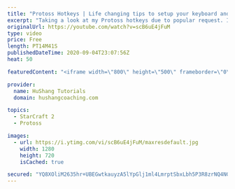 ```yaml
---
title: "Protoss Hotkeys | Life changing tips to setup your keyboard and mouse"
excerpt: "Taking a look at my Protoss hotkeys due to popular request. If you want download my hotkeys, you can do so @ https://www.hushangcoaching.com/guides/  #protoss #hotkeys #protosshotkeys Protoss Hotkeys | Life changing tips to setup your keyboard and mouse  Coaching --------------------------------------------------------------------------"
originalUrl: https://youtube.com/watch?v=scB6uE4jFuM
type: video
price: Free
length: PT14M41S
publishedDateTime: 2020-09-04T23:07:56Z
heat: 50

featuredContent: "<iframe width=\"800\" height=\"500\" frameborder=\"0\" src=\"https://www.youtube.com/embed/scB6uE4jFuM\" allow=\"accelerometer; autoplay; encrypted-media; gyroscope; picture-in-picture\" allowfullscreen></iframe>"

provider:
  name: HuShang Tutorials
  domain: hushangcoaching.com

topics:
  - StarCraft 2
  - Protoss

images:
  - url: https://i.ytimg.com/vi/scB6uE4jFuM/maxresdefault.jpg
    width: 1280
    height: 720
    isCached: true

secured: "YQ8XOliM2635hr+UBEGwtkauyzA5lYpGlj1ml4LmrptSbxLbh5P3R8zrNQ4NGdDTLc9FbFhSXZmTZew6IStopLccdYNEgf/KS00vYUA1GWRVv/tRcEsC1KLGBrSyTo7Endd1Xm4v3Qh4xXZPODJRpy9NVrpY9l3rkgSYBaMXbxxC0QNEv4wbNbj88+HkNfdh54oOEudSSZADOY4UWwxe+WZU1FedYdP9kFh8jcOJj9OVqICABxDldCaN+QfItRoIwafvZVvDmMJNdjeEXfWdG9Bdw5mR0Pzzf93LsCsSluqDEQkDHLXn7yv6pjfRFk7bweDG/R4dJlM0O6gWRK31SMleFNVnhr75YLWGSpobLjoqwcQhReNMdbtWISlKzohV10EeXXxcIASQcCl+3+Kj6Yz3rFbesWbO0E4LNpg8FBQ=;2snNozBd3SLGtpM8bXmWag=="
---
```


